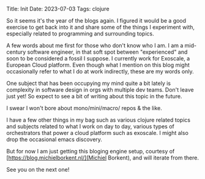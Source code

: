Title: Init
Date: 2023-07-03
Tags: clojure

So it seems it's the year of the blogs again. I figured it would be a good
exercise to get back into it and share some of the things I experiment with,
especially related to programming and surrounding topics.

A few words about me first for those who don't know who I am. I am a mid-century
software engineer, in that soft spot between "experienced" and soon to be
considered a fossil I suppose. I currently work for Exoscale, a European Cloud
platform. Even though what I mention on this blog might occasionally refer to
what I do at work indirectly, these are my words only.

One subject that has been occupying my mind quite a bit lately is complexity in
software design in orgs with multiple dev teams. Don't leave just yet! So expect
to see a bit of writing about this topic in the future.

I swear I won't bore about mono/mini/macro/ repos & the like.

I have a few other things in my bag such as various clojure related topics and
subjects related to what I work on day to day, various types of orchestrators
that power a cloud platform such as exoscale.  I might also drop the occasional
emacs discovery.

But for now I am just getting this bloging engine setup, courtesy of
[https://blog.michielborkent.nl/](Michiel Borkent), and will iterate from there.

See you on the next one!





